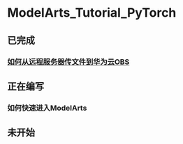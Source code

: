 # ModelArts_Tutorial_PyTorch

## 已完成

### [如何从远程服务器传文件到华为云OBS](https://github.com/yifanpu001/ModelArts_Tutorial_PyTorch/blob/master/%E5%A6%82%E4%BD%95%E4%BB%8E%E8%BF%9C%E7%A8%8B%E6%9C%8D%E5%8A%A1%E5%99%A8%E4%BC%A0%E6%96%87%E4%BB%B6%E5%88%B0%E5%8D%8E%E4%B8%BA%E4%BA%91OBS.md)


## 正在编写

### 如何快速进入ModelArts


## 未开始
